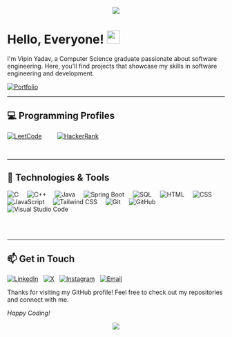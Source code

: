 <p align="center">
  <img src="https://capsule-render.vercel.app/api?type=waving&color=gradient&text=&height=100&section=header"/>
</p>


<h1 align="left">
  Hello, Everyone! <img src="https://raw.githubusercontent.com/MartinHeinz/MartinHeinz/master/wave.gif" width="30px" height="30px" />
</h1>

<!--
![Profile Views](https://komarev.com/ghpvc/?username=ivipinyadav14&color=blue)
-->

<p>
  I'm Vipin Yadav, a Computer Science graduate passionate about software engineering. Here, you'll find projects that showcase my skills in software engineering and development.
</p>

[![Portfolio](https://img.shields.io/badge/-Portfolio_Website-24292e?style=flat-square&logo=githubpages&logoColor=white)](https://vipinyadav.vercel.app)


---

<!--
## 🌐 Web Development Skills

- ![HTML5](https://img.shields.io/badge/-E34F26?&logo=html5&logoColor=white) **HTML**: Crafting well-structured web pages.
- ![CSS3](https://img.shields.io/badge/-1572B6?style=flat&logo=css3&logoColor=white) **CSS**: Styling with standard CSS and Tailwind CSS for utility-first design.
- ![JavaScript](https://img.shields.io/badge/-F7DF1E?style=flat&logo=javascript&logoColor=black) **JavaScript**: Adding interactivity to web pages.
- ![React](https://img.shields.io/badge/-20232A?style=flat&logo=react&logoColor=61DAFB) **React**: Building dynamic and responsive user interfaces.
- ![Tailwind CSS](https://img.shields.io/badge/-38B2AC?style=flat&logo=tailwind-css&logoColor=white) **Tailwind CSS**: Utility-first CSS framework for rapid UI development.

---
-->

## 💻 Programming Profiles

[![LeetCode](https://img.shields.io/badge/-LeetCode-FFA116?style=flat&logo=leetcode&logoColor=black)](https://leetcode.com/u/ivipinyadav14/) 
&nbsp; &nbsp; &nbsp; &nbsp;
[![HackerRank](https://img.shields.io/badge/-HackerRank-2EC866?style=flat&logo=hackerrank&logoColor=white)](https://www.hackerrank.com/profile/ivipinyadav14)

<br>

---

## 🔧 Technologies & Tools

![C](https://img.shields.io/badge/-C-00599C?style=flat&logo=c&logoColor=white) &nbsp; &nbsp;
![C++](https://img.shields.io/badge/-C++-00599C?style=flat&logo=cplusplus&logoColor=white) &nbsp; &nbsp;
![Java](https://img.shields.io/badge/Java-ED8B00?style=flat&logo=openjdk&logoColor=white) &nbsp; &nbsp;
![Spring Boot](https://img.shields.io/badge/SpringBoot-6DB33F?style=flat&logo=Spring&logoColor=white) &nbsp; &nbsp;
![SQL](https://img.shields.io/badge/-SQL-000?&logo=MySQL&logoColor=4479A1) &nbsp; &nbsp;
![HTML](https://img.shields.io/badge/-HTML-E34F26?style=flat&logo=html5&logoColor=white) &nbsp; &nbsp;
![CSS](https://img.shields.io/badge/-CSS-1572B6?style=flat&logo=css3&logoColor=white) &nbsp; &nbsp;
![JavaScript](https://img.shields.io/badge/-JavaScript-F7DF1E?style=flat&logo=javascript&logoColor=black) &nbsp; &nbsp;
![Tailwind CSS](https://img.shields.io/badge/-Tailwind_CSS-38B2AC?style=flat&logo=tailwind-css&logoColor=white) &nbsp; &nbsp;
![Git](https://img.shields.io/badge/-Git-F05032?style=flat&logo=git&logoColor=white) &nbsp; &nbsp;
![GitHub](https://img.shields.io/badge/-GitHub-181717?style=flat&logo=github&logoColor=white) &nbsp; &nbsp;
![Visual Studio Code](https://img.shields.io/badge/-VS_Code-007ACC?style=flat&logo=visual-studio-code&logoColor=white)
<!-- ![React](https://img.shields.io/badge/-React-20232A?style=flat&logo=react&logoColor=61DAFB) &nbsp; &nbsp; -->
<br> <br>

--- 


## 📫 Get in Touch

[![LinkedIn](https://img.shields.io/badge/-LinkedIn-0077B5?style=flat-square&logo=linkedin&logoColor=white)](https://www.linkedin.com/in/ivipinyadav14) &nbsp;
[![X](https://img.shields.io/badge/-X.com-1DA1F2?style=flat-square&logo=x&logoColor=white)](https://x.com/vipinyadav_14) &nbsp;
[![Instagram](https://img.shields.io/badge/-Instagram-E4405F?style=flat-square&logo=instagram&logoColor=white)](https://www.instagram.com/vipinyadav_14) &nbsp;
[![Email](https://img.shields.io/badge/-vipinyadav.work@gmail.com-D14836?style=flat-square&logo=gmail&logoColor=white)](mailto:vipinyadav.work@gmail.com) &nbsp;


Thanks for visiting my GitHub profile! Feel free to check out my repositories and connect with me.

*Happy Coding!*

<p align="center">
  <img src="https://capsule-render.vercel.app/api?type=waving&color=gradient&height=100&section=footer"/>
</p>
